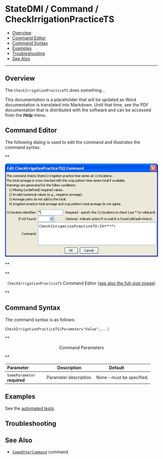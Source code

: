 # StateDMI / Command / CheckIrrigationPracticeTS #

* [Overview](#overview)
* [Command Editor](#command-editor)
* [Command Syntax](#command-syntax)
* [Examples](#examples)
* [Troubleshooting](#troubleshooting)
* [See Also](#see-also)

-------------------------

## Overview ##

The `CheckIrrigationPracticeTS` does something...

This documentation is a placeholder that will be updated as Word documentation is translated into Markdown.
Until that time, see the PDF documentation that is distributed with the software and can be accessed
from the ***Help*** menu.

## Command Editor ##

The following dialog is used to edit the command and illustrates the command syntax.

**<p style="text-align: center;">
![CheckIrrigationPracticeTS](CheckIrrigationPracticeTS.png)
</p>**

**<p style="text-align: center;">
`CheckIrrigationPracticeTS` Command Editor (<a href="../CheckIrrigationPracticeTS.png">see also the full-size image</a>)
</p>**

## Command Syntax ##

The command syntax is as follows:

```text
CheckIrrigationPracticeTS(Parameter="Value",...)
```
**<p style="text-align: center;">
Command Parameters
</p>**

| **Parameter**&nbsp;&nbsp;&nbsp;&nbsp;&nbsp;&nbsp;&nbsp;&nbsp;&nbsp;&nbsp;&nbsp;&nbsp; | **Description** | **Default**&nbsp;&nbsp;&nbsp;&nbsp;&nbsp;&nbsp;&nbsp;&nbsp;&nbsp;&nbsp; |
| --------------|-----------------|----------------- |
|`SomeParameter`<br>**required**|Parameter description.|None – must be specified.|

## Examples ##

See the [automated tests](https://github.com/OpenCDSS/cdss-app-statedmi-test/tree/master/test/regression/commands/CheckIrrigationPracticeTS).

## Troubleshooting ##

## See Also ##

* [`SomeOtherCommand`](../SomeOtherCommand/SomeOtherCommand) command
